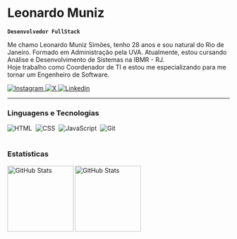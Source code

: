 #  Leonardo Muniz

**`Desenvolvedor FullStack`**

Me chamo Leonardo Muniz Simões, tenho 28 anos e sou natural do Rio de Janeiro. Formado em Administração pela UVA. Atualmente, estou cursando Análise e Desenvolvimento de Sistemas na IBMR - RJ. <br> 
Hoje trabalho como Coordenador de TI e estou me especializando para me tornar um Engenheiro de Software.

<p align="left">
    <a href="https://www.instagram.com/munizleonardo/">
        <img 
            alt="Instagram" 
            title="Instagram" 
            src="https://img.shields.io/badge/Instagram-E4405F?style=for-the-badge&logo=instagram&logoColor=white"
        />
    </a> 
    <a href="https://x.com/muniizzleo">
        <img 
            alt="X" 
            title="X"
            src="https://img.shields.io/badge/X-000000?style=for-the-badge&logo=x&logoColor=white"
        />
    </a> 
    <a href="https://www.linkedin.com/in/leonardo-muniz-ab17b718a/">
        <img 
            alt="Linkedin" 
            title="Linkedin" 
            src="https://img.shields.io/badge/LinkedIn-0077B5?style=for-the-badge&logo=linkedin&logoColor=white"
        />
    </a>
</p>

---

### Linguagens e Tecnologias

<img 
    align="left" 
    alt="HTML"
    title="HTML" 
    style="padding-right: 5px;" 
    src="https://img.shields.io/badge/HTML5-E34F26?style=for-the-badge&logo=html5&logoColor=white" 
/>
<img 
    align="left" 
    alt="CSS" 
    title="CSS"
    style="padding-right: 5px;" 
    src="https://img.shields.io/badge/CSS3-1572B6?style=for-the-badge&logo=css3&logoColor=white" 
/>
<img 
    align="left" 
    alt="JavaScript" 
    title="JavaScript"
    style="padding-right: 5px;" 
    src="https://img.shields.io/badge/JavaScript-323330?style=for-the-badge&logo=javascript&logoColor=F7DF1E" 
/>
<img 
    align="left" 
    alt="Git" 
    title="Git"
    style="padding-right: px;" 
    src="https://img.shields.io/badge/GIT-E44C30?style=for-the-badge&logo=git&logoColor=white" 
/>

<br/>
<br/>

### Estatísticas

<p>
  <img 
    align="left" 
    alt="GitHub Stats" 
    height="150" 
    src="https://github-readme-stats.vercel.app/api?username=munizleonardo&show_icons=true&theme=tokyonight&include_all_commits=true&locale=pt-br" 
  />

<img 
      align="left" 
      alt="GitHub Stats" 
      height="150" 
      src="https://github-readme-stats.vercel.app/api/top-langs/?username=munizleonardo&theme=tokyonight&layout=compact&custom_title=Tecnologias&langs_count=9" 
  />

</p>
